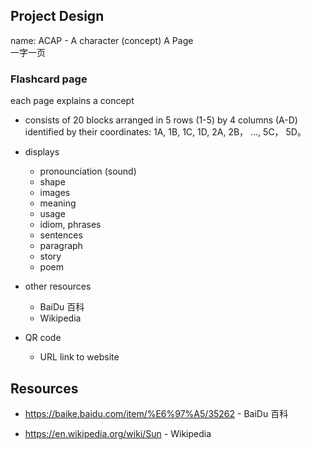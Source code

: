 
## Project Design

name: 
ACAP - A character (concept) A Page  
一字一页


### Flashcard page 

each page explains a concept
 
- consists of 20 blocks arranged in 5 rows (1-5) by 4 columns (A-D)
	identified by their coordinates: 1A, 1B, 1C, 1D, 2A, 2B， ..., 5C， 5D。
- displays 
	- pronounciation (sound)
	- shape
	- images 
	- meaning 
	- usage
	- idiom, phrases
	- sentences
	- paragraph
	- story
	- poem
	
- other resources
	- BaiDu 百科
	- Wikipedia
	
- QR code 
	- URL link to website





## Resources

- https://baike.baidu.com/item/%E6%97%A5/35262 - BaiDu 百科

- https://en.wikipedia.org/wiki/Sun - Wikipedia